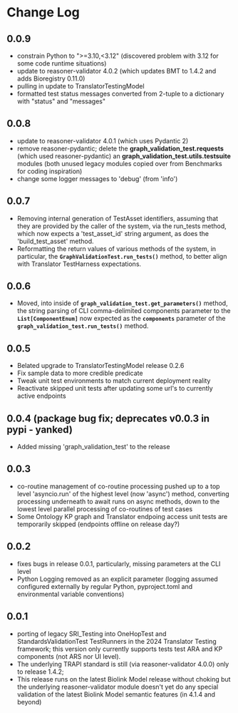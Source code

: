 # Change Log

## 0.0.9

- constrain Python to ">=3.10,<3.12" (discovered problem with 3.12 for some code runtime situations)
- update to reasoner-validator 4.0.2 (which updates BMT to 1.4.2 and adds Bioregistry 0.11.0)
- pulling in update to TranslatorTestingModel
- formatted test status messages converted from 2-tuple to a dictionary with "status" and "messages"

## 0.0.8

- update to reasoner-validator 4.0.1 (which uses Pydantic 2)
- remove reasoner-pydantic; delete the **graph_validation_test.requests** (which used reasoner-pydantic) an **graph_validation_test.utils.testsuite** modules (both unused legacy modules copied over from Benchmarks for coding inspiration)
- change some logger messages to 'debug' (from 'info')

## 0.0.7

- Removing internal generation of TestAsset identifiers, assuming that they are provided by the caller of the system, via the run_tests method, which now expects a 'test_asset_id' string argument, as does the 'build_test_asset' method.
- Reformatting the return values of various methods of the system, in particular, the **`GraphValidationTest.run_tests()`** method, to better align with Translator TestHarness expectations.

## 0.0.6

- Moved, into inside of **`graph_validation_test.get_parameters()`** method, the string parsing of CLI comma-delimited components parameter to the **`List[ComponentEnum]`** now expected as the **`components`** parameter of the **`graph_validation_test.run_tests()`** method.

## 0.0.5

- Belated upgrade to TranslatorTestingModel release 0.2.6
- Fix sample data to more credible predicate
- Tweak unit test environments to match current deployment reality
- Reactivate skipped unit tests after updating some url's to currently active endpoints

## 0.0.4 (package bug fix; deprecates v0.0.3 in pypi - yanked)

- Added missing 'graph_validation_test' to the release

## 0.0.3

- co-routine management of co-routine processing pushed up to a top level 'asyncio.run' of the highest level (now 'async') method, converting processing underneath to await runs on async methods, down to the lowest level parallel processing of co-routines of test cases
- Some Ontology KP graph and Translator endpoing access unit tests are temporarily skipped (endpoints offline on release day?)

## 0.0.2

- fixes bugs in release 0.0.1, particularly, missing parameters at the CLI level
- Python Logging removed as an explicit parameter (logging assumed configured externally by regular Python, pyproject.toml and environmental variable conventions)

## 0.0.1

- porting of legacy SRI_Testing into OneHopTest and StandardsValidationTest TestRunners in the 2024 Translator Testing framework; this version only currently supports tests test ARA and KP components (not ARS nor UI level).
- The underlying TRAPI standard is still (via reasoner-validator 4.0.0) only to release 1.4.2;
- This release runs on the latest Biolink Model release without choking but the underlying reasoner-validator module doesn't yet do any special validation of the latest Biolink Model semantic features (in 4.1.4 and beyond)
